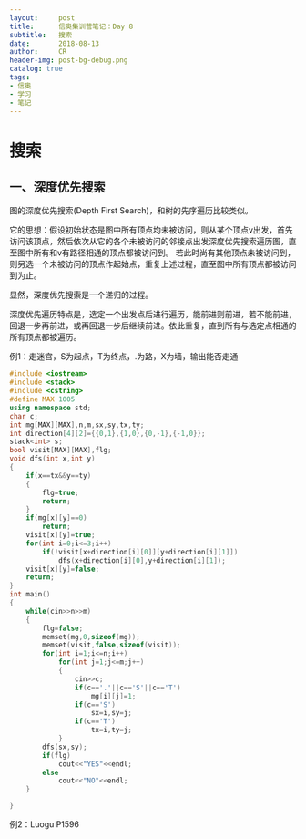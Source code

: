 ```yaml
---
layout:     post
title:      信奥集训营笔记：Day 8
subtitle:   搜索
date:       2018-08-13
author:     CR
header-img: post-bg-debug.png
catalog: true
tags:
- 信奥
- 学习
- 笔记
---
```


# 搜索

## 一、深度优先搜索

图的深度优先搜索(Depth First Search)，和树的先序遍历比较类似。

它的思想：假设初始状态是图中所有顶点均未被访问，则从某个顶点v出发，首先访问该顶点，然后依次从它的各个未被访问的邻接点出发深度优先搜索遍历图，直至图中所有和v有路径相通的顶点都被访问到。 若此时尚有其他顶点未被访问到，则另选一个未被访问的顶点作起始点，重复上述过程，直至图中所有顶点都被访问到为止。

显然，深度优先搜索是一个递归的过程。

深度优先遍历特点是，选定一个出发点后进行遍历，能前进则前进，若不能前进，回退一步再前进，或再回退一步后继续前进。依此重复，直到所有与选定点相通的所有顶点都被遍历。

例1：走迷宫，S为起点，T为终点，.为路，X为墙，输出能否走通

```cpp
#include <iostream>
#include <stack>
#include <cstring>
#define MAX 1005
using namespace std;
char c;
int mg[MAX][MAX],n,m,sx,sy,tx,ty;
int direction[4][2]={{0,1},{1,0},{0,-1},{-1,0}};
stack<int> s;
bool visit[MAX][MAX],flg;
void dfs(int x,int y)
{
    if(x==tx&&y==ty)
    {
        flg=true;
        return;
    }
    if(mg[x][y]==0)
        return;
    visit[x][y]=true;
    for(int i=0;i<=3;i++)
        if(!visit[x+direction[i][0]][y+direction[i][1]])
            dfs(x+direction[i][0],y+direction[i][1]);
    visit[x][y]=false;
    return;
}
int main()
{
    while(cin>>n>>m)
    {
        flg=false;
        memset(mg,0,sizeof(mg));
        memset(visit,false,sizeof(visit));
        for(int i=1;i<=n;i++)
            for(int j=1;j<=m;j++)
            {
                cin>>c;
                if(c=='.'||c=='S'||c=='T')
                    mg[i][j]=1;
                if(c=='S')
                    sx=i,sy=j;
                if(c=='T')
                    tx=i,ty=j;
            }
        dfs(sx,sy);
        if(flg)
            cout<<"YES"<<endl;
        else
            cout<<"NO"<<endl;
    }

}
```

例2：Luogu P1596
